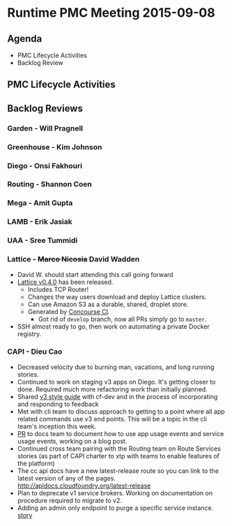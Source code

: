 # Runtime PMC Meeting 2015-09-08

## Agenda
* PMC Lifecycle Activities
* Backlog Review

## PMC Lifecycle Activities

## Backlog Reviews

### Garden - Will Pragnell

### Greenhouse - Kim Johnson

### Diego - Onsi Fakhouri

### Routing - Shannon Coen

### Mega - Amit Gupta

### LAMB - Erik Jasiak

### UAA - Sree Tummidi

### Lattice - ~~Marco Nicosia~~ David Wadden
- David W. should start attending this call going forward
- [Lattice v0.4.0](https://github.com/cloudfoundry-incubator/lattice/releases/tag/v0.4.0) has been released.
  - Includes TCP Router!
  - Changes the way users download and deploy Lattice clusters.
  - Can use Amazon S3 as a durable, shared, droplet store.
  - Generated by [Concourse CI](http://concourse.ci/).
    - Got rid of `develop` branch, now all PRs simply go to `master`.
- SSH almost ready to go, then work on automating a private Docker registry.

### CAPI - Dieu Cao
- Decreased velocity due to burning man, vacations, and long running stories.
- Continued to work on staging v3 apps on Diego.  It's getting closer to done. Required much more refactoring work than initially planned.
- Shared [v3 style guide](https://github.com/cloudfoundry/cc-api-v3-style-guide) with cf-dev and in the process of incorporating and responding to feedback 
- Met with cli team to discuss approach to getting to a point where all app related commands use v3 end points.  This will be a topic in the cli team's inception this week.
- [PR](https://www.pivotaltracker.com/story/show/100574190) to docs team to document how to use app usage events and service usage events, working on a blog post.
- Continued cross team pairing with the Routing team on Route Services stories (as part of CAPI charter to xtp with teams to enable features of the platform)
- The cc api docs have a new latest-release route so you can link to the latest version of any of the pages.  http://apidocs.cloudfoundry.org/latest-release
- Plan to deprecate v1 service brokers. Working on documentation on procedure required to migrate to v2.
- Adding an admin only endpoint to purge a specific service instance. [story](https://www.pivotaltracker.com/story/show/101738420)




